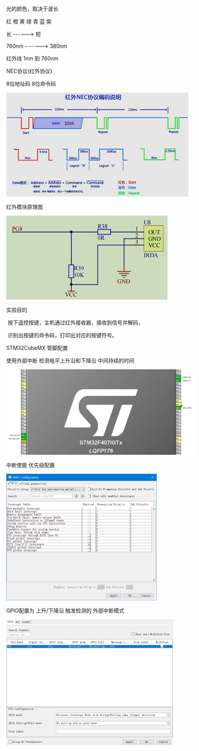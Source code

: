 光的颜色，取决于波长

红  橙  黄  绿  青  蓝   紫

长 ------>  短

760nm -------> 380nm  

红外线 1nm 到 760nm



NEC协议(红外协议)

8位地址码  8位命令码



<img src=".\image\Snipaste_2025-08-21_22-03-42.png" style="zoom: 50%;" />



红外模块原理图

<img src=".\image\Snipaste_2025-08-21_21-24-08.png" style="zoom:67%;" />

实验目的

​	按下遥控按键，主机通过红外接收器，接收到信号并解码，

​	识别出按键的命令码，打印出对应的按键符号。



STM32CubeMX 管脚配置 

使用外部中断 检测电平上升沿和下降沿 中间持续的时间

<img src=".\image\Snipaste_2025-08-21_21-57-56.png" style="zoom: 50%;" />



中断使能 优先级配置

<img src=".\image\Snipaste_2025-08-21_21-56-55.png" style="zoom: 50%;" />



GPIO配置为  上升/下降沿 触发检测的 外部中断模式

<img src=".\image\Snipaste_2025-08-21_21-56-36.png" style="zoom: 50%;" />